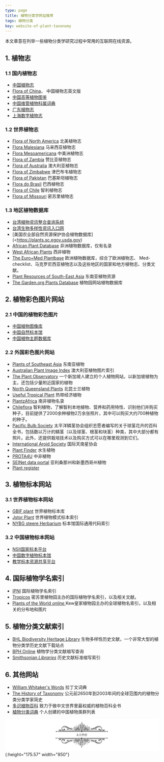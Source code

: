 ```yaml
---
type: page
title: 植物分类学网站推荐
tags: 植物分类
key: website-of-plant-taxonomy
---
```



本文章意在列举一些植物分类学研究过程中常用的互联网在线资源。

<!--more-->

## 1. 植物志

### 1.1 国内植物志

- [中国植物志](<http://frps.iplant.cn/>)
- [Flora of China](<http://foc.iplant.cn/>)， 中国植物志英文版
- [中国高等植物图鉴](<http://pe.ibcas.ac.cn/tujian/tjsearch.aspx>)
- [中国维管植物科属词典](<http://vpfg.sciencereading.cn/keshu/f>)
- [广东植物志](<http://fgd.scbg.ac.cn/>)
- [上海数字植物志](<http://shflora.ibiodiversity.net/>)


### 1.2 世界植物志

- [Flora of North America](<http://beta.floranorthamerica.org/Main_Page>) 北美植物志
- [Flora Malesiana](<http://beta.floranorthamerica.org/Main_Page>) 马来西亚植物志
- [Flora Mesoamericana](<http://www.tropicos.org/Project/FM>) 中美洲植物志
- [Flora of Zambia](<https://www.zambiaflora.com/index.php>) 赞比亚植物志
- [Flora of Australia](<http://www.anbg.gov.au/abrs/online-resources/flora/>) 澳大利亚植物志
- [Flora of Zimbabwe](<https://www.zimbabweflora.co.zw/index.php>) 津巴布韦植物志
- [Flora of Pakistan](<https://www.tropicos.org/Project/Pakistan>) 巴基斯坦植物志
- [Flora do Brasil]( http://floradobrasil.jbrj.gov.br/reflora/listaBrasil/ConsultaPublicaUC/ResultadoDaConsultaNovaConsulta.do#CondicaoTaxonCP) 巴西植物志
- [Flora of Chile]( http://www.efloras.org/flora_page.aspx?flora_id=60 ) 智利植物志
- [Flora of Missouri]( http://www.efloras.org/flora_page.aspx?flora_id=11 ) 密苏里植物志

### 1.3 地区植物数据库

- [台湾植物资讯整合查询系统](<http://tai2.ntu.edu.tw/index.php>)
- [台湾生物多样性资讯入口网](<http://taibif.tw/zh>)
- [美国农业部自然资源保护协会植物数据库](<https://plants.sc.egov.usda.gov)
- [African Plant Database](<http://www.ville-ge.ch/musinfo/bd/cjb/africa/recherche.php>) 非洲植物数据库，仅有名录
- [West African Plants](<http://www.westafricanplants.senckenberg.de/root/index.php?page_id=5>) 西非植物
- [The Euro+Med Plantbase]( http://ww2.bgbm.org/EuroPlusMed/query.asp ) 欧洲植物数据库，综合了欧洲植物志、 Med-checklist、马克罗尼西亚植物志以及这些地区的国家和地方植物志、分类文献。
- [Plant Resources of South-East Asia](<http://proseanet.org/prosea/>) 东南亚植物资源
- [The Garden.org Plants Database](<https://garden.org/plants/>) 植物园网站植物数据库

## 2. 植物彩色图片网站

### 2.1 中国的植物彩色图片

- [中国植物图像库](<http://ppbc.iplant.cn/>)
- [中国自然标本馆](<http://www.cfh.ac.cn/>)
- [中国植物主题数据库](<http://www.plant.csdb.cn/photo>)

### 2.2 外国彩色图片网站

- [Plants of Southeast Asia]( http://www.asianplant.net/ ) 东南亚植物
- [Australian Plant Image Index](<http://proseanet.org/prosea/>) 澳大利亚植物图片索引
- [The Plant Observatory]( http://www.natureloveyou.sg/ ) 一个新加坡人建立的个人植物网站，以新加坡植物为主，还包括少量附近国家的植物
- [North Queensland Plants]( http://www.northqueenslandplants.com/list.html ) 北昆士兰植物
- [Useful Tropical Plant]( http://tropical.theferns.info/ ) 热带经济植物
- [PlantzAfrica]( http://pza.sanbi.org/ ) 南非植物名录
- [Chileflora]( http://www.chileflora.com/ ) 智利植物，了解智利本地植物、营养和药用特性、识别他们并购买种子，目前提供了2000余种植物2万余张照片，其中可以购买大约700种植物的种子。
- [Pacific Bulb Society]( https://www.pacificbulbsociety.org/ ) 太平洋鳞茎协会组织志愿者编写的关于球茎花卉的百科全书，包括数以万计的鳞茎（以及球茎、根茎和块茎）种类，其中大部分都有照片。此外，还提供栽培技术以及购买方式可以在哪里观测到它们。
- [International Aroid Society]( http://www.aroid.org/ ) 国际天南星协会
- [Plant Finder]( http://www.aquaticplantcentral.com/forumapc/plantfinder/index.php ) 水生植物
- [PROTA4U](https://www.prota4u.org/database/ ) 中非植物
- [SEINet data portal]( http://swbiodiversity.org/seinet/index.php)  亚利桑那州和新墨西哥州植物
- [Plant register]( http://plantregister.com/ )

## 3. 植物标本网站

### 3.1 世界植物标本网站
- [GBIF plant](https://www.gbif.org/species/search) 世界植物标本库
- [Jstor Plant](<https://plants.jstor.org/>) 世界植物模式标本索引
- [NYBG steere Herbarium]( http://sweetgum.nybg.org/science/ih/ ) 标本馆国际通用代码索引
### 3.2 中国植物标本网站

- [NSII国家标本平台](<http://www.nsii.org.cn/2017/home.php>)
- [中国数字植物标本馆](<http://www.cvh.ac.cn/>)
- [教学标本资源共享平台](<http://mnh.scu.edu.cn/>)

## 4. 国际植物学名索引

- [IPNI]( https://www.ipni.org/index.html ) 国际植物学名索引
- [Tropicos]( http://www.tropicos.org/Home.aspx ) 密苏里植物园主办的国际植物学名索引，以及相关文献。
- [Plants of the World *online* ]( http://www.plantsoftheworldonline.org/ ) Kew皇家植物园主办的全球植物名索引，以及相关的分布地和图片

## 5. 植物分类文献索引

- [BHL Biodiversity Heritage Library]( http://www.biodiversitylibrary.org/ ) 生物多样性历史文献，一个非常大型的植物分类学历史文献下载站点
- [BPH Online]( http://fmhibd.library.cmu.edu/HIBD-DB/bpho/home.php?-link=Home ) 植物学分类文献缩写查询
- [Smithsonian *Libraries*]( https://www.sil.si.edu/DigitalCollections/tl-2/index.cfm ) 历史文献标准缩写索引

## 6. 其他网站

- [William Whitaker's Words]( http://archives.nd.edu/words.html ) 拉丁文词典
- [The History of Taxonomy]( http://www.bihrmann.com/caudiciforms/div/default.asp ) 公元前2650年到2003年间的全球范围内的植物分类分类学家简史
- [多识植物百科](http://duocet.ibiodiversity.net) 致力于做中文世界里最权威的植物百科全书
- [植物分类词典]( https://zhiwufenlei.18dao.cn/ ) 个人创建的中国植物类群列表



![](https://raw.githubusercontent.com/qbycs/qbycs.github.io/master/image/blog/fengexian.jpg){:height="175.57" width="850"}
